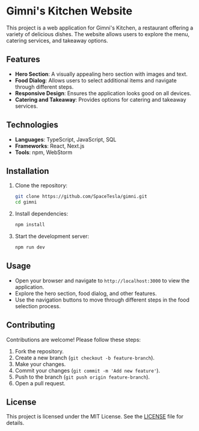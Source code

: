 # Gimni's Kitchen Website

This project is a web application for Gimni's Kitchen, a restaurant offering a variety of delicious dishes.
The website allows users to explore the menu, catering services, and takeaway options.

## Features

- **Hero Section**: A visually appealing hero section with images and text.
- **Food Dialog**: Allows users to select additional items and navigate through different steps.
- **Responsive Design**: Ensures the application looks good on all devices.
- **Catering and Takeaway**: Provides options for catering and takeaway services.

## Technologies

- **Languages**: TypeScript, JavaScript, SQL
- **Frameworks**: React, Next.js
- **Tools**: npm, WebStorm

## Installation

1. Clone the repository:

   ```sh
   git clone https://github.com/SpaceTesla/gimni.git
   cd gimni
   ```

2. Install dependencies:

   ```sh
   npm install
   ```

3. Start the development server:
   ```sh
   npm run dev
   ```

## Usage

- Open your browser and navigate to `http://localhost:3000` to view the application.
- Explore the hero section, food dialog, and other features.
- Use the navigation buttons to move through different steps in the food selection process.

## Contributing

Contributions are welcome! Please follow these steps:

1. Fork the repository.
2. Create a new branch (`git checkout -b feature-branch`).
3. Make your changes.
4. Commit your changes (`git commit -m 'Add new feature'`).
5. Push to the branch (`git push origin feature-branch`).
6. Open a pull request.

## License

This project is licensed under the MIT License. See the [LICENSE](LICENSE) file for details.
